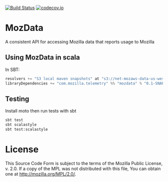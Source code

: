 [![Build Status](https://travis-ci.org/mozilla/mozdata.svg?branch=master)](https://travis-ci.org/mozilla/mozdata)
[![codecov.io](https://codecov.io/github/mozilla/mozdata/coverage.svg?branch=master)](https://codecov.io/github/mozilla/mozdata?branch=master)

# MozData

A consistent API for accessing Mozilla data that reports usage to Mozilla

## Using MozData in scala

In SBT:
```sbt
resolvers += "S3 local maven snapshots" at "s3://net-mozaws-data-us-west-2-ops-mavenrepo/snapshots"
libraryDependencies += "com.mozilla.telemetry" %% "mozdata" % "0.1-SNAPSHOT"
```

## Testing

Install moto then run tests with sbt

```bash
sbt test
sbt scalastyle
sbt test:scalastyle
```

# License

This Source Code Form is subject to the terms of the Mozilla Public
License, v. 2.0. If a copy of the MPL was not distributed with this
file, You can obtain one at http://mozilla.org/MPL/2.0/.
